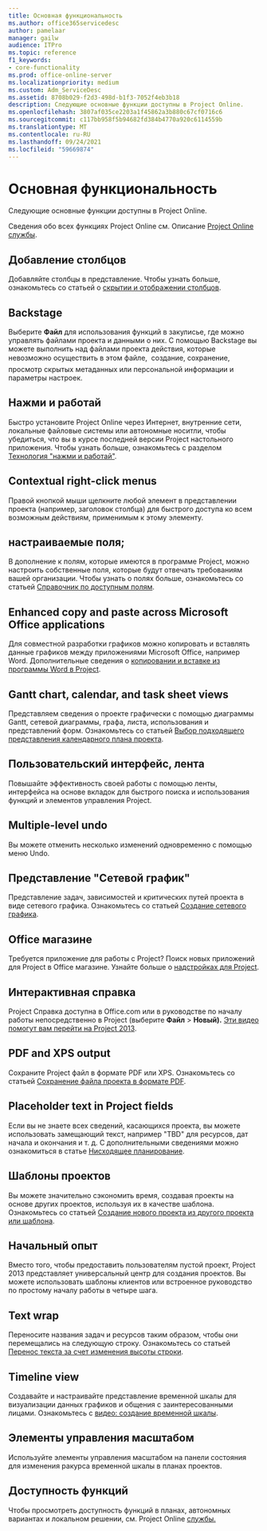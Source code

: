 ```yaml
---
title: Основная функциональность
ms.author: office365servicedesc
author: pamelaar
manager: gailw
audience: ITPro
ms.topic: reference
f1_keywords:
- core-functionality
ms.prod: office-online-server
ms.localizationpriority: medium
ms.custom: Adm_ServiceDesc
ms.assetid: 8708b029-f2d3-498d-b1f3-7052f4eb3b18
description: Следующие основные функции доступны в Project Online.
ms.openlocfilehash: 3807af035ce2203a1f45862a3b880c67cf0716c6
ms.sourcegitcommit: c117bb958f5b94682fd384b4770a920c6114559b
ms.translationtype: MT
ms.contentlocale: ru-RU
ms.lasthandoff: 09/24/2021
ms.locfileid: "59669874"
---
```

# <a name="core-functionality"></a>Основная функциональность

Следующие основные функции доступны в Project Online.
  
Сведения обо всех функциях Project Online см. Описание [Project Online службы](project-online-service-description.md).
  
## <a name="add-columns"></a>Добавление столбцов

Добавляйте столбцы в представление. Чтобы узнать больше, ознакомьтесь со статьей о [скрытии и отображении столбцов](https://go.microsoft.com/fwlink/p/?LinkId=271343).
  
## <a name="backstage"></a>Backstage

Выберите **Файл** для использования функций в закулисье, где можно управлять файлами проекта и данными о них. С помощью Backstage вы можете выполнить над файлами проекта действия, которые невозможно осуществить в этом файле,  создание, сохранение, просмотр скрытых метаданных или персональной информации и параметры настроек. 
  
## <a name="click-to-run"></a>Нажми и работай

Быстро установите Project Online через Интернет, внутренние сети, локальные файловые системы или автономные носитли, чтобы убедиться, что вы в курсе последней версии Project настольного приложения. Чтобы узнать больше, ознакомьтесь с разделом [Технология "нажми и работай"](/previous-versions/office/office-2013-resource-kit/dd188670(v=office.15)).
  
## <a name="contextual-right-click-menus"></a>Contextual right-click menus

Правой кнопкой мыши щелкните любой элемент в представлении проекта (например, заголовок столбца) для быстрого доступа ко всем возможным действиям, применимым к этому элементу.
  
## <a name="custom-fields"></a>настраиваемые поля;

В дополнение к полям, которые имеются в программе Project, можно настроить собственные поля, которые будут отвечать требованиям вашей организации. Чтобы узнать о полях больше, ознакомьтесь со статьей [Справочник по доступным полям](https://support.office.com/article/615a4563-1cc3-40f4-b66f-1b17e793a460).
  
## <a name="enhanced-copy-and-paste-across-microsoft-office-applications"></a>Enhanced copy and paste across Microsoft Office applications

Для совместной разработки графиков можно копировать и вставлять данные графиков между приложениями Microsoft Office, например Word. Дополнительные сведения о [копировании и вставке из программы Word в Project](https://go.microsoft.com/fwlink/p/?LinkId=271330).
  
## <a name="gantt-chart-calendar-and-task-sheet-views"></a>Gantt chart, calendar, and task sheet views

Представляем сведения о проекте графически с помощью диаграммы Gantt, сетевой диаграммы, графа, листа, использования и представлений форм. Ознакомьтесь со статьей [Выбор подходящего представления календарного плана проекта](https://go.microsoft.com/fwlink/?LinkId=402905).
  
## <a name="user-interface-the-ribbon"></a>Пользовательский интерфейс, лента

Повышайте эффективность своей работы с помощью ленты, интерфейса на основе вкладок для быстрого поиска и использования функций и элементов управления Project.

## <a name="multiple-level-undo"></a>Multiple-level undo

Вы можете отменить несколько изменений одновременно с помощью меню Undo.
  
## <a name="network-diagram-view"></a>Представление "Сетевой график"

Представление задач, зависимостей и критических путей проекта в виде сетевого графика. Ознакомьтесь со статьей [Создание сетевого графика](https://go.microsoft.com/fwlink/p/?LinkId=271338).
  
## <a name="office-store"></a>Office магазине

Требуется приложение для работы с Project? Поиск новых приложений для Project в Office магазине. Узнайте больше о [надстройках для Project](https://go.microsoft.com/fwlink/?LinkId=273883).
  
## <a name="online-help"></a>Интерактивная справка

Project Справка доступна в Office.com или в руководстве по началу работы непосредственно в Project (выберите **Файл** \> **Новый).** [Эти видео помогут вам перейти на Project 2013](https://go.microsoft.com/fwlink/p/?LinkId=271325).
  
## <a name="pdf-and-xps-output"></a>PDF and XPS output

Сохраните Project файл в формате PDF или XPS. Ознакомьтесь со статьей [Сохранение файла проекта в формате PDF](https://go.microsoft.com/fwlink/p/?LinkId=271350).
  
## <a name="placeholder-text-in-project-fields"></a>Placeholder text in Project fields

Если вы не знаете всех сведений, касающихся проекта, вы можете использовать замещающий текст, например "TBD" для ресурсов, дат начала и окончания и т. д. С дополнительными сведениями можно ознакомиться в статье [Нисходящее планирование](https://go.microsoft.com/fwlink/p/?LinkId=271333).
  
## <a name="project-templates"></a>Шаблоны проектов

Вы можете значительно сэкономить время, создавая проекты на основе других проектов, используя их в качестве шаблона. Ознакомьтесь со статьей [Создание нового проекта из другого проекта или шаблона](https://go.microsoft.com/fwlink/p/?LinkId=271328).
  
## <a name="start-experience"></a>Начальный опыт

Вместо того, чтобы предоставить пользователям пустой проект, Project 2013 представляет универсальный центр для создания проектов. Вы можете использовать шаблоны клиентов или встроенное руководство по простому началу работы в четыре шага.
  
## <a name="text-wrap"></a>Text wrap

Переносите названия задач и ресурсов таким образом, чтобы они перемещались на следующую строку. Ознакомьтесь со статьей [Перенос текста за счет изменения высоты строки](https://go.microsoft.com/fwlink/p/?LinkId=271344).
  
## <a name="timeline-view"></a>Timeline view

Создавайте и настраивайте представление временной шкалы для визуализации данных графиков и общения с заинтересованными лицами. Ознакомьтесь с [видео: создание временной шкалы](https://go.microsoft.com/fwlink/?LinkId=402912).
  
## <a name="zoom-controls"></a>Элементы управления масштабом

Используйте элементы управления масштабом на панели состояния для изменения ракурса временной шкалы в планах проектов. 
  
## <a name="feature-availability"></a>Доступность функций

Чтобы просмотреть доступность функций в планах, автономных вариантах и локальном решении, см. Project Online [службы.](project-online-service-description.md)